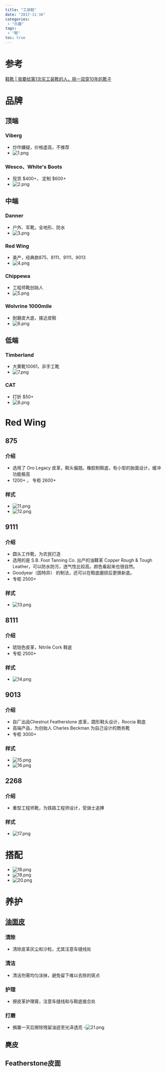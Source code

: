 ```yaml
---
title: "工装鞋"
date: "2017-11-16"
categories:
 - "乐趣"
tags:
 - "鞋"
toc: true
---
```



# 参考
[鞋靴 | 我要给第1次买工装靴的人，挑一双穿10年的靴子](http://mp.weixin.qq.com/s?__biz=MzA4MTU4NDQ2NA==&mid=401479821&idx=1&sn=e0accde521e3c42bece6976faa1b18e7)


# 品牌

## 顶端
### Viberg
- 炒作嫌疑，价格虚高，不推荐
- ![1.png](http://doc.yqjdcyy.com/c198c89e-a688-4983-83b1-dfe09041a3cd.png)

### Wesco、White's Boots
- 现货 $400+， 定制 $600+
- ![2.png](http://doc.yqjdcyy.com/6f3ea98c-86f2-46c3-91ee-569fd30a5b38.png)


## 中端
### Danner
- 户外、军靴，全地形、防水
- ![3.png](http://doc.yqjdcyy.com/92479c26-9d1f-41e6-9dc6-99f3b1fddbe0.png)

### Red Wing
- 美产，经典款875、8111、9111、9013
- ![4.png](http://doc.yqjdcyy.com/c8ba3c28-7438-4558-b761-d2a4bd53c785.png)

### Chippewa
- 工程师靴创始人
- ![5.png](http://doc.yqjdcyy.com/829baf45-d485-4982-a979-9172c97545b7.png)

### Wolvrine 1000mile
- 耐磨皮大底，接近皮鞋
- ![6.png](http://doc.yqjdcyy.com/b3a3c1b0-22b4-4022-ae3d-e252821ca2da.png)


## 低端
### Timberland
- 大黄靴10061，非手工靴
- ![7.png](http://doc.yqjdcyy.com/5c740321-156b-44ab-aef5-0d2bb7b0a6cc.png)

### CAT
- 打折 $50+ 
- ![8.png](http://doc.yqjdcyy.com/86890cfa-796a-43e6-9818-85ef769af139.png)


# Red Wing
## 875
### 介绍
- 选用了 Oro Legacy 皮革，鞋头偏翘。橡胶制鞋底，有小型的胎面设计，缓冲功能极高
- 1200+ ， 专柜 2600+ 
### 样式
- ![11.png](http://doc.yqjdcyy.com/f0cef2be-dc83-4fe1-a95d-68521e263272.png)
- ![12.png](http://doc.yqjdcyy.com/ac95fa0e-831f-4169-9ae1-171d22e472d7.png)

## 9111
### 介绍
- 圆头工作靴，为农民打造
- 选用的是 S.B. Foot Tanning Co. 出产的油鞣革 Copper Rough & Tough Leather，可以防水防污，透气性比较高，颜色看起来也很自然。
- Goodyear（固特异） 的制法，还可以在鞋底磨损后更换新底。
- 专柜 2500+
### 样式
- ![13.png](http://doc.yqjdcyy.com/3c0fb6e3-7c95-4a1e-ae84-983903983898.png)

## 8111
### 介绍
- 琥珀色皮革，Nitrile Cork 鞋底
- 专柜 2500+
### 样式
- ![14.png](http://doc.yqjdcyy.com/482f5cbe-a50d-4a4c-9ef9-d9b1843b7fc6.png)

## 9013
### 介绍
- 自厂出品Chestnut Featherstone 皮革，圆形鞋头设计，Roccia 鞋底
- 高端产品，为创始人 Charles Beckman 为自己设计的商务靴
- 专柜 3000+
### 样式
- ![15.png](http://doc.yqjdcyy.com/7d7296ad-008e-4b59-a558-599e099ec45b.png)
- ![16.png](http://doc.yqjdcyy.com/0c3d4a15-978f-4583-8c9f-21589e578e09.png)

## 2268
### 介绍
- 重型工程师靴，为铁路工程师设计，受骑士追捧
### 样式
- ![17.png](http://doc.yqjdcyy.com/05c854e7-42ce-42f9-807f-fe7a8ee34fab.png)


# 搭配
- ![18.png](http://doc.yqjdcyy.com/9c01e8e9-f62e-427f-8183-fcc848853d13.png)
- ![19.png](http://doc.yqjdcyy.com/48af7c34-adad-48bc-b105-b3d7402fd9cb.png)
- ![20.png](http://doc.yqjdcyy.com/508bf6bb-5544-40fb-851e-8247adc908ea.png)


# 养护
## [油面皮](http://www.9527g.com/thread-39-1-1.html)
### 清除
- 清除皮革灰尘和沙粒，尤其注意车缝线处
### 清洁
- 清洁剂需均匀涂抹，避免留下难以去除的斑点
### 护理
- 擦皮革护理膏，注意车缝线和与鞋底接合处
### 打磨
- 搁置一天后擦除残留油迹至光泽透亮
-![21.png](http://doc.yqjdcyy.com/c4475863-589b-469d-a166-e64a7b160fe8.png)

## 麂皮
## Featherstone皮面

